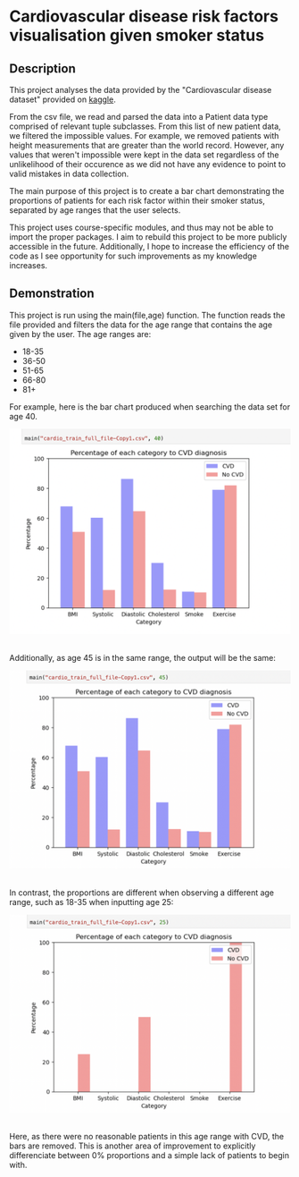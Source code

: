 # Cardiovascular disease risk factors visualisation given smoker status

## Description

<p>This project analyses the data provided by the "Cardiovascular disease dataset" provided on <a href="https://www.kaggle.com/datasets/sulianova/cardiovascular-disease-dataset">kaggle</a>.</p>
<p> From the csv file, we read and parsed the data into a Patient data type comprised of relevant tuple subclasses. From this list of new patient data, we filtered the impossible values. For example, we removed patients with height measurements that are greater than the world record. However, any values that weren't impossible were kept in the data set regardless of the unlikelihood of their occurence as we did not have any evidence to point to valid mistakes in data collection.</p>
<p>The main purpose of this project is to create a bar chart demonstrating the proportions of patients for each risk factor within their smoker status, separated by age ranges that the user selects.</p>
<p>This project uses course-specific modules, and thus may not be able to import the proper packages. I aim to rebuild this project to be more publicly accessible in the future. Additionally, I hope to increase the efficiency of the code as I see opportunity for such improvements as my knowledge increases.</p>
<h2>Demonstration</h2>
<p>This project is run using the main(file,age) function. The function reads the file provided and filters the data for the age range that contains the age given by the user. The age ranges are:
<ul>
    <li>18-35</li>
    <li>36-50</li>
    <li>51-65</li>
    <li>66-80</li>
    <li>81+</li>
</ul>
</p>
<p>For example, here is the bar chart produced when searching the data set for age 40.</p>
<img src="./images/CS103 CVD 40yrs.png"/>
<p><br/>Additionally, as age 45 is in the same range, the output will be the same:</p>
<img src="./images/CS103 CVD age45.png"/>
<p><br/>In contrast, the proportions are different when observing a different age range, such as 18-35 when inputting age 25:</p>
<img src="./images/CS103 CVD age25.png"/>
<p></br>Here, as there were no reasonable patients in this age range with CVD, the bars are removed. This is another area of improvement to explicitly differenciate between 0% proportions and a simple lack of patients to begin with.</p>